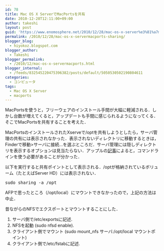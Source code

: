 ```yaml
---
id: 78
title: Mac OS X ServerでMacPortsを共有
date: 2010-12-28T12:11:00+09:00
author: takeshi
layout: post
guid: 'https://www.enomosphere.net/2010/12/28/mac-os-x-server%e3%81%a7macports%e3%82%92%e5%85%b1%e6%9c%89/'
permalink: /2010/12/28/mac-os-x-servermacports-sharing/
blogger_blog:
  - hiyokoz.blogspot.com
blogger_author:
  - Takeshi
blogger_permalink:
  - /2010/12/mac-os-x-servermacports.html
blogger_internal:
  - /feeds/832545220475396382/posts/default/5050530502190804611
categories:
  - コンピュータ
tags:
  - Mac OS X Server
  - macports
---
```

MacPortsを使うと，フリーウェアのインストール手間が大幅に軽減される．しかし台数が増えてくると，アップデートも手間に感じられるようになってくる．そこでMacPortsを共有することを考えた．

MacPortsのインストールされたXserveで/optを共有しようとしたら，サーバ管理の共有には表示されなかった．表示されないディレクトリに移動するときは，Finderで移動&gt;サーバに接続...を選ぶところだ．サーバ管理には隠しディレクトリを表示するオプションは見当たらない．アップルの<a href="http://support.apple.com/kb/HT3116?viewlocale=ja_JP&amp;locale=ja_JP">記事</a>によると，コマンドラインを使う必要があることが分かった．

以下を実行すると共有ポイントとして表示される．/optが格納されているボリューム（たとえばServer HD）には表示されない．
<pre>
sudo sharing -a /opt</pre>
AFPで思ったところ（/opt/local）にマウントできなかったので，上記の方法は中止．

昔ながらのNFSでエクスポートとマウントすることにした．
<ol>
 	<li>サーバ側で/etc/exportsに記述.</li>
 	<li>NFSを起動 (sudo nfsd enable).</li>
 	<li>クライアント側でマウント (sudo mount_nfs サーバ:/opt/local マウントポイント)</li>
 	<li>クライアント側で/etc/fstabに記述.</li>
</ol>